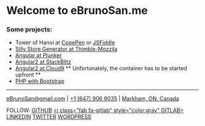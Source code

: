 <script defer src="https://use.fontawesome.com/releases/v5.0.10/js/all.js" integrity="sha384-slN8GvtUJGnv6ca26v8EzVaR9DC58QEwsIk9q1QXdCU8Yu8ck/tL/5szYlBbqmS+" crossorigin="anonymous"></script>


# Welcome to eBrunoSan.me

### Some projects:
- Tower of Hanoi at [CopePen](https://codepen.io/ebrunosan/pen/NMRoZX) or [JSFiddle](https://jsfiddle.net/ebrunosan/8hkxot4a/)
- [Silly Store Generator at Thimble-Mozzila](https://thimbleprojects.org/ebrunosan/467686)
- [Angular at Plunker](https://embed.plnkr.co/uVy4H64hZBmzucoHjXM3/)
- [Angular2 at StackBlitz](https://stackblitz.com/edit/angular-qijtbn)
- [Angular2 at Cloud9](https://angular2-bdasilvasantos00.c9users.io/) ** Unfortunately, the container has to be started upfront **
- [PHP with Bootstrap](http://web.ebrunosan.epizy.com)

* * *
[<i class="fas fa-envelope fa-lg" style="color:gray"></i> eBrunoSan@gmail.com](mailto:ebrunosan@gmail.com) | 
[<i class="fas fa-phone fa-lg" style="color:gray"></i> +1 (647) 906 9035](tel:+16479069035) | 
[<i class="fas fa-map-marker-alt" style="color:gray"></i> Markham, ON, Canada](https://goo.gl/maps/fSSwMpRAKRx)

FOLLOW: 
[<i class="fab fa-github" style="color:gray"></i> GITHUB](https://github.com/ebrunosan)
[<i class="fab fa-gitlab" style="color:gray"</i> GITLAB>](https://gitlab.com/ebrunosan)
[<i class="fab fa-linkedin" style="color:gray"></i> LINKEDIN](https://www.linkedin.com/in/ebrunosan)
[<i class="fab fa-twitter" style="color:gray"></i> TWITTER](https://twitter.com/ebrunosan)
[<i class="fab fa-wordpress" style="color:gray"></i> WORDPRESS](https://ebrunosan.wordpress.com/)
